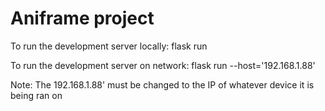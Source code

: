 # Aniframe project

To run the development server locally: flask run

To run the development server on network: flask run --host='192.168.1.88'

Note: The 192.168.1.88' must be changed to the IP of whatever device it is being ran on
